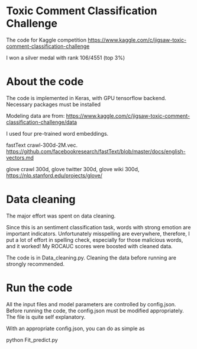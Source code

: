 # Toxic Comment Classification Challenge

The code for Kaggle competition https://www.kaggle.com/c/jigsaw-toxic-comment-classification-challenge

I won a silver medal with rank 106/4551 (top 3%)


# About the code
The code is implemented in Keras, with GPU tensorflow backend. Necessary packages must be installed 

Modeling data are from: https://www.kaggle.com/c/jigsaw-toxic-comment-classification-challenge/data

I used four pre-trained word embeddings. 

fastText crawl-300d-2M.vec. https://github.com/facebookresearch/fastText/blob/master/docs/english-vectors.md

glove crawl 300d, glove twitter 300d, glove wiki 300d, https://nlp.stanford.edu/projects/glove/



# Data cleaning
The major effort was spent on data cleaning.

Since this is an sentiment classification task, words with strong emotion are important indicators. Unfortunately misspelling are everywhere, therefore, I put a lot of effort in spelling check, especially for those malicious words, and it worked! My ROCAUC scores were boosted with cleaned data. 

The code is in Data_cleaning.py. Cleaning the data before running are strongly recommended.

# Run the code
All the input files and model parameters are controlled by config.json. Before running the code, the config.json must be modified appropriately. The file is quite self explanatory.

With an appropriate config.json, you can do as simple as 

python Fit_predict.py

